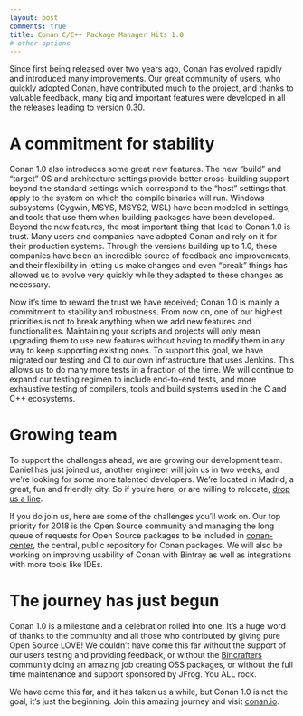 ```yaml
---
layout: post
comments: true
title: Conan C/C++ Package Manager Hits 1.0
# other options
---
```


Since first being released over two years ago, Conan has evolved rapidly and introduced many improvements. Our great community of users, who quickly adopted Conan, have contributed much to the project, and thanks to valuable feedback, many big and important features were developed in all the releases leading to version 0.30.


A commitment for stability
==========================

Conan 1.0 also introduces some great new features. The new “build” and “target” OS and architecture settings provide better cross-building support beyond the standard settings which correspond to the “host” settings that apply to the system on which the compile binaries will run. Windows subsystems (Cygwin, MSYS, MSYS2, WSL) have been modeled in settings, and tools that use them when building packages have been developed.
Beyond the new features, the most important thing that lead to Conan 1.0 is trust. Many users and companies have adopted Conan and rely on it for their production systems. Through the versions building up to 1.0, these companies have been an incredible source of feedback and improvements, and their flexibility in letting us make changes and even “break” things has allowed us to evolve very quickly while they adapted to these changes as necessary.


Now it’s time to reward the trust we have received; Conan 1.0 is mainly a commitment to stability and robustness. From now on, one of our highest priorities is not to break anything when we add new features and functionalities. Maintaining your scripts and projects will only mean upgrading them to use new features without having to modify them in any way to keep supporting existing ones. To support this goal, we have migrated our testing and CI to our own infrastructure that uses Jenkins. This allows us to do many more tests in a fraction of the time. We will continue to expand our testing regimen to include end-to-end tests, and more exhaustive testing of compilers, tools and build systems used in the C and C++ ecosystems.

Growing team
============

To support the challenges ahead, we are growing our development team. Daniel has just joined us, another engineer will join us in two weeks, and we’re looking for some more talented developers. We’re located in Madrid, a great, fun and friendly city. So if you’re here, or are willing to relocate, [drop us a line](info@conan.io).

If you do join us, here are some of the challenges you’ll work on. Our top priority for 2018 is the Open Source community and managing the long queue of requests for Open Source packages to be included in [conan-center](https://bintray.com/conan/conan-center), the central, public repository for Conan packages. We will also be working on improving usability of Conan with Bintray as well as integrations with more tools like IDEs.


The journey has just begun
==========================

Conan 1.0 is a milestone and a celebration rolled into one. It’s a huge word of thanks to the community and all those who contributed by giving pure Open Source LOVE! We couldn’t have come this far without the support of our users testing and providing feedback, or without the [Bincrafters](https://bincrafters.github.io) community doing an amazing job creating OSS packages, or without the full time maintenance and support sponsored by JFrog. You ALL rock. 


We have come this far, and it has taken us a while, but Conan 1.0 is not the goal, it’s just the beginning. Join this amazing journey and visit [conan.io](https://conan.io).

